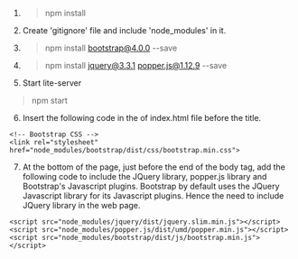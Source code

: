 1. >npm install

2. Create 'gitignore' file and include 'node_modules' in it.

3. >npm install bootstrap@4.0.0 --save
4. >npm install jquery@3.3.1 popper.js@1.12.9 --save
5. Start lite-server
>npm start 

6. Insert the following code in the <head> of index.html file before the title.

 <meta charset="utf-8">
    <meta name="viewport" content="width=device-width, initial-scale=1, shrink-to-fit=no">
    <meta http-equiv="x-ua-compatible" content="ie=edge">

    <!-- Bootstrap CSS -->
    <link rel="stylesheet" href="node_modules/bootstrap/dist/css/bootstrap.min.css">

7. At the bottom of the page, just before the end of the body tag, add the following code to include the JQuery library, popper.js library and Bootstrap's Javascript plugins. Bootstrap by default uses the JQuery Javascript library for its Javascript plugins. Hence the need to include JQuery library in the web page.

 <!-- jQuery first, then Popper.js, then Bootstrap JS. -->
    <script src="node_modules/jquery/dist/jquery.slim.min.js"></script>
    <script src="node_modules/popper.js/dist/umd/popper.min.js"></script>
    <script src="node_modules/bootstrap/dist/js/bootstrap.min.js"></script>

